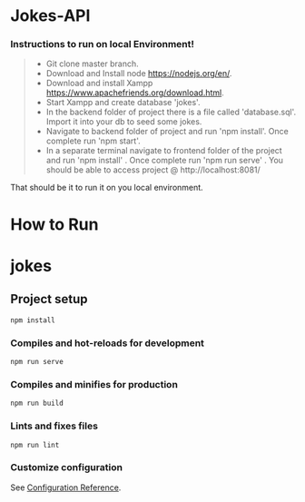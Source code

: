 # Jokes-API

### Instructions to run on local Environment!

> - Git clone master branch.
> - Download and Install node https://nodejs.org/en/.
> - Download and install Xampp https://www.apachefriends.org/download.html.
> - Start Xampp and create database 'jokes'.
> - In the backend folder of project there is a file called 'database.sql'. Import it into your db to seed some jokes.
> - Navigate to backend folder of project and run 'npm install'. Once complete run 'npm start'.
> - In a separate terminal navigate to frontend folder of the project and run 'npm install' . Once complete run 'npm run serve' . You should be able to access project @ http://localhost:8081/

That should be it to run it on you local environment.

# How to Run

# jokes

## Project setup
```
npm install
```

### Compiles and hot-reloads for development
```
npm run serve
```

### Compiles and minifies for production
```
npm run build
```

### Lints and fixes files
```
npm run lint
```

### Customize configuration
See [Configuration Reference](https://cli.vuejs.org/config/).
